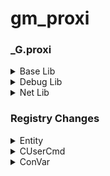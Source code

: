 # gm_proxi

### _G.proxi

<details>
<summary>Base Lib</summary>

`DEBUG` \
A boolean representing whether or not the module is in debug mode

`_R` \
A reference to the debug registry

`FRAME_UNDEFINED` \
For use in the FrameStagNotify hooks \
Value of -1

`FRAME_START` \
For use in the FrameStagNotify hooks \
Value of 0

`FRAME_NET_UPDATE_START` \
For use in the FrameStagNotify hooks \
Value of 1

`FRAME_NET_UPDATE_POSTDATAUPDATE_START` \
For use in the FrameStagNotify hooks \
Value of 2

`FRAME_NET_UPDATE_POSTDATAUPDATE_END` \
For use in the FrameStagNotify hooks \
Value of 3

`FRAME_NET_UPDATE_END` \
For use in the FrameStagNotify hooks \
Value of 4

`FRAME_RENDER_START` \
For use in the FrameStagNotify hooks \
Value of 5

`FRAME_RENDER_END` \
For use in the FrameStagNotify hooks \
Value of 6

`DisableAnimInterp(bool Disable)` \
Enables/Disables interpolate via CSequenceTransitioner::CheckForSequenceChange

`Disconnect(string DisconnectReason)` \
Disconnects from the server with a custom message

`StartPrediction(CUserCmd Command)` \
Starts engine prediction with the provided CUserCmd

`EndPrediction()` \
Stops engine prediction

`FullUpdate()` \
Forces a full network update

`number GetChokedCommands()` \
Returns the amount of choked/lost packets/commands

`ConVar GetConVar(string Name)` \
Alternative to _G.GetConVar

`number GetFlowIncoming()` \
Returns the incoming data latency of the net channel

`number GetFlowOutgoing()` \
Returns the outgoing data latency of the net channel

`SetPredictionAngles(Angle PredictionAngles)` \
Sets local view angles to be used during prediction

`Angle GetPredictionAngles()` \
Returns local view angles to be used during prediction

`SetSequenceNumber(number SequenceNumber)` \
Sets outgoing sequence number on the net channel

`number GetSequenceNumber()` \
Returns outgoing sequence number on the net channel

`SetViewAngles(Angle ViewAngles)` \
Sets view angles directly in the engine

`Angle GetViewAngles()` \
Returns view angles used by the engine

`bool RunOnClient(string Code, string Identifier = "[C]", bool HandleError = true)` \
Alternative to _G.RunString on client state \
Returns `true` on success, `false` on error

`bool RunOnMenu(string Code, string Identifier = "[C]", bool HandleError = true)` \
Alternative to _G.RunString on menu state \
Returns `true` on success, `false` on error

`SendConsoleCommand(string Command)` \
Runs a concommand on the server without running it on the client

`SendLuaError(string Error)` \
Sends a Lua Error event to the server without throwing an error on the client

`SetCurTime(number Time)` \
Spoofs _G.CurTime to return the given number until the next tick

`SetFrameTime(number Time)` \
Spoofs _G.FrameTime and _G.RealFrameTime to return the given number until the next tick

</details>

<details>
<summary>Debug Lib</summary>

`string, any getupvalue(function Function, number Index)` \
Same as _G.debug.getupvalue

`string setupvalue(function Function, number Index, any Value)` \
Same as _G.debug.setupvalue

`string, any getlocal(thread Thread = CurrentThread, number Level, number Index)` \
Same as _G.debug.getlocal

`string setlocal(thread Thread = CurrentThread, number Level, number Index, any Value)` \
Same as _G.debug.setlocal

`table getinfo(function FunctionOrStackLevel, string Fields = "flnSu", function Function)` \
Same as _G.debug.getinfo

`table getmetatable(any Object)` \
Same as _G.debug.getmetatable

</details>

<details>
<summary>Net Lib</summary>

`bool Start(string MessageName)` \
Same as _G.net.Start

`SendToServer()` \
Same as _G.net.SendToServer

`string NetworkIDToString(number ID)` \
Same as _G.util.NetworkIDToString

`number NetworkStringToID(string NetworkString)` \
Same as _G.util.NetworkStringToID

`WriteBit(bool Value)` \
Same as _G.net.WriteBit

`WriteBool(bool Value)` \
Same as _G.net.WriteBool

`WriteColor(table Color, bool WriteAlpha)` \
Same as _G.net.WriteColor

`WriteFloat(number Value)` \
Same as _G.net.WriteFloat

`WriteInt(number Value, number BitCount)` \
Same as _G.net.WriteInt

`WriteUInt(number Value, number BitCount)` \
Same as _G.net.WriteUInt

`WriteString(string Value)` \
Same as _G.net.WriteString

`WriteEntity(Entity Entity)` \
Same as _G.net.WriteEntity

`WriteVector(Vector Vector)` \
Same as _G.net.WriteVector

`WriteNormal(Vector Normal)` \
Same as _G.net.WriteVector \
Does not normalize the Vector

`WriteAngle(Angle Angle)` \
Same as _G.net.WriteAngle

`WriteMatrix(VMatrix Matrix)` \
Same as _G.net.WriteMatrix \
Temporarily disabled, does not write anything

</details>

### Registry Changes

<details>
<summary>Entity</summary>

`any GetDTNetVar(string NetVar, number Force)` \
Returns a data entry from the entity's network variable datatable \
The values for Force are:

| Value | Type |
| --- | --- |
| 0 | Integer |
| 1 | Float |
| 2 | Vector |
| 3 | Vector2 |
| 4 | String |
| 5 | Entity |

`SetDTNetVar(string NetVar, any Value)` \
Sets a data entry on the entity's network variable datatable to the given value

`SetInterpolationEnabled(bool Enabled)` \
Sets whether or not this entity should be interpolated

</details>

<details>
<summary>CUserCmd</summary>

`bool GetInWorldClicker()` \
Returns if the command is using world clicker

`SetInWorldClicker(bool WorldClicker)` \
Sets whether or not the command is using world clicker

`Vector GetWorldClickerAngles()` \
Returns the world clicking direction of the command

`SetWorldClickerAngles(Vector Angles)` \
Sets the world clicking direction of the command

`SetCommandNumber(number CommandNumber)` \
Sets the command number on the command

`SetTickCount(number TickCount)` \
Sets the tick count on the command

`number GetRandomSeed()` \
Returns the random seed of the command

`SetRandomSeed(number RandomSeed)` \
Sets the random seed of the command \
Internally moves command number forward until desired seed is reached

`bool GetIsTyping()` \
Returns if the command is set to be in the typing (Chatbox open) state

`SetIsTyping(bool Type)` \
Sets the typing (Chatbox open) state of the command

`bool HasBeenPredicted()` \
Returns if the command has already been predicted

`bool IsKeyCodeDown(number KeyCode)` \
Returns if a key code is being pressed

`AddKeyCode(number KeyCode)` \
Adds a key code to the command's pressed key list \
There is a limit of 5 keys being pressed for any given command. If all slots are full, the first slot will be overridden

`RemoveKeyCode(number KeyCode)` \
Removes a key come from the command's pressed key list

</details>

<details>
<summary>ConVar</summary>

`SendValue(any Value)` \
Spoofs a convar change event on the server \
Accepted value types are: `string`, `number`, `bool`, `Angle`, `Vector`

`SetFlags(number Flags)` \
Force sets the flags on the convar

`ForceHasMin(bool HasMin)` \
Force whether or not the convar has a minimum value

`ForceHasMax(bool HasMax)` \
Force whether or not the convar has a maximum value

`ForceMin(number Min)` \
Forces the minimum value of the convar to the given value

`ForceMax(number Max)` \
Forces the maximum value of the convar to the given value

`ForceInt(number Integer)` \
Forces the value of the convar to the given integer

`ForceFloat(number Float)` \
Forces the value of the convar to the given float

`ForceBool(bool Value)` \
Forces the value of the convar to the given bool

`ForceString(string Value)` \
Forces the value of the convar to the given string

</details>
